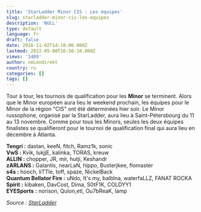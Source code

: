 ```yaml
---
title: 'StarLadder Minor CIS : Les équipes'
slug: starladder-minor-cis-les-equipes
description: 'NULL'
type: default
language: fr
draft: false
date: 2016-11-02T14:10:00.000Z
lastmod: 2022-05-08T16:50:10.000Z
views: '1489'
author: neLendirekt
country: ru
categories: []
tags: []
---
```

Tour à tour, les tournois de qualification pour les **Minor** se terminent. Alors que le Minor européen aura lieu le weekend prochain, les équipes pour le Minor de la région "CIS" ont été déterminées hier soir. Le Minor russophone, organisé par la StarLadder, aura lieu à Saint-Pétersbourg du 11 au 13 novembre. Comme pour tous les Minors, seules les deux équipes finalistes se qualifieront pour le tournoi de qualification final qui aura lieu en décembre à Atlanta.

**Tengri :** dastan, keeN, fitch, Ramz1k, sonic  
**VwS :** Kvik, lukjjE, kalinka, TORAS, kreuw  
**ALLIN :** chopper, JR, mir, hutji, Keshandr  
**zARLANS :** Galantis, nearLaN, hippo, Busterjkee, flomaster  
**s4s :** hooch, liTTle, toff, spaze, NickelBack  
**Quantum Bellator Fire :** uNdo, It's my, balblna, waterfaLLZ, FANAT ROCKA  
**Spirit :** kibaken, DavCost, Dima, S0tF1K, COLDYY1  
**EYESports** **:** norison, Qulon,etl, Ou7bReaK, lamp

_Source : [StarLadder](http://starladder.com/ru/event/minor-cis/)_
